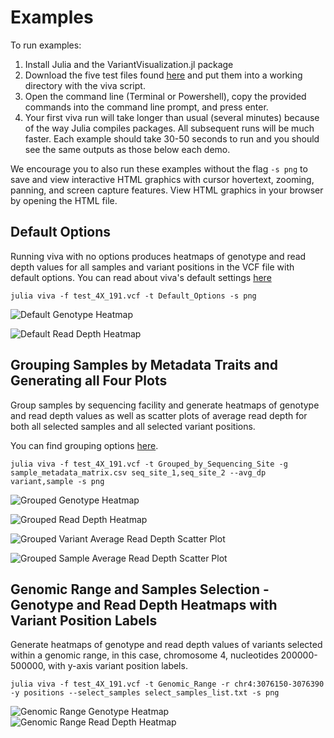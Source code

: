# Examples

To run examples:

1. Install Julia and the VariantVisualization.jl package
2. Download the five test files found [here](https://github.com/compbiocore/VariantVisualization.jl/tree/master/test/test_files) and put them into a working directory with the viva script. 
3. Open the command line (Terminal or Powershell), copy the provided commands into the command line prompt, and press enter. 
4. Your first viva run will take longer than usual (several minutes) because of the way Julia compiles packages. All subsequent runs will be much faster. Each example should take 30-50 seconds to run and you should see the same outputs as those below each demo. 

We encourage you to also run these examples without the flag `-s png` to save and view interactive HTML graphics with cursor hovertext, zooming, panning, and screen capture features. View HTML graphics in your browser by opening the HTML file.

## Default Options

Running viva with no options produces heatmaps of genotype and read depth values for all samples and variant positions in the VCF file with default options. You can read about viva's default settings [here](https://compbiocore.github.io/VariantVisualization.jl/stable/#default-options)

```
julia viva -f test_4X_191.vcf -t Default_Options -s png
```
![Default Genotype Heatmap](assets/Genotype_Default_Options.png)

![Default Read Depth Heatmap](assets/Read_Depth_Default_Options.png)

## Grouping Samples by Metadata Traits and Generating all Four Plots

Group samples by sequencing facility and generate heatmaps of genotype and read depth values as well as scatter plots of average read depth for both all selected samples and all selected variant positions. 

You can find grouping options [here](https://compbiocore.github.io/VariantVisualization.jl/stable/filtering_vcf/#selecting-and-grouping-samples).

```
julia viva -f test_4X_191.vcf -t Grouped_by_Sequencing_Site -g sample_metadata_matrix.csv seq_site_1,seq_site_2 --avg_dp variant,sample -s png
```

![Grouped Genotype Heatmap](assets/Read_Depth_Grouped_by_Sequencing_Site.png)

![Grouped Read Depth Heatmap](assets/Genotype_Grouped_by_Sequencing_Site.png)

![Grouped Variant Average Read Depth Scatter Plot](assets/Average_Variant_Read_Depthtest_4X_191.vcf.png)

![Grouped Sample Average Read Depth Scatter Plot](assets/Average_Sample_Read_Depth_test_4X_191.vcf.png)
 
## Genomic Range and Samples Selection - Genotype and Read Depth Heatmaps with Variant Position Labels

Generate heatmaps of genotype and read depth values of variants selected within a genomic range, in this case, chromosome 4, nucleotides 200000-500000, with y-axis variant position labels.

```
julia viva -f test_4X_191.vcf -t Genomic_Range -r chr4:3076150-3076390 -y positions --select_samples select_samples_list.txt -s png
```
![Genomic Range Genotype Heatmap](assets/Genotype_Genomic_Range.png)
![Genomic Range Read Depth Heatmap](assets/Read_Depth_Genomic_Range.png)

